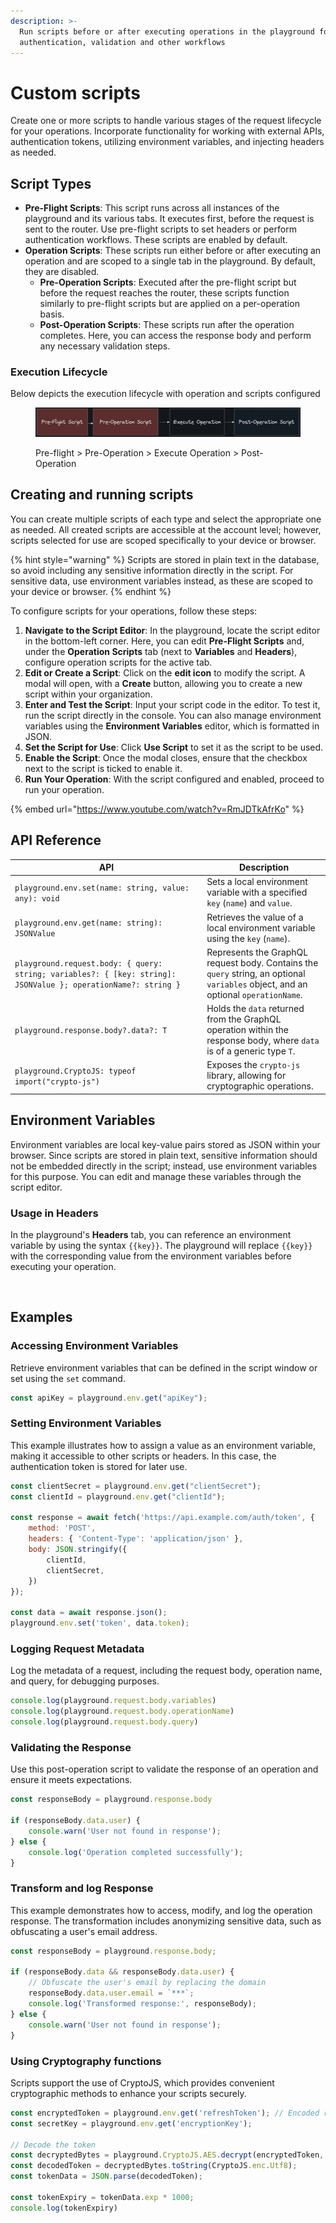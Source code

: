 ```yaml
---
description: >-
  Run scripts before or after executing operations in the playground for
  authentication, validation and other workflows
---
```


# Custom scripts

Create one or more scripts to handle various stages of the request lifecycle for your operations. Incorporate functionality for working with external APIs, authentication tokens, utilizing environment variables, and injecting headers as needed.

## Script Types

* **Pre-Flight Scripts**: This script runs across all instances of the playground and its various tabs. It executes first, before the request is sent to the router. Use pre-flight scripts to set headers or perform authentication workflows. These scripts are enabled by default.
* **Operation Scripts**: These scripts run either before or after executing an operation and are scoped to a single tab in the playground. By default, they are disabled.
  * **Pre-Operation Scripts**: Executed after the pre-flight script but before the request reaches the router, these scripts function similarly to pre-flight scripts but are applied on a per-operation basis.
  * **Post-Operation Scripts**: These scripts run after the operation completes. Here, you can access the response body and perform any necessary validation steps.

### Execution Lifecycle

Below depicts the execution lifecycle with operation and scripts configured

<figure><img src="../../.gitbook/assets/image (1) (1).png" alt=""><figcaption><p>Pre-flight > Pre-Operation > Execute Operation > Post-Operation</p></figcaption></figure>



## Creating and running scripts

You can create multiple scripts of each type and select the appropriate one as needed. All created scripts are accessible at the account level; however, scripts selected for use are scoped specifically to your device or browser.

{% hint style="warning" %}
Scripts are stored in plain text in the database, so avoid including any sensitive information directly in the script. For sensitive data, use environment variables instead, as these are scoped to your device or browser.
{% endhint %}

To configure scripts for your operations, follow these steps:

1. **Navigate to the Script Editor**: In the playground, locate the script editor in the bottom-left corner. Here, you can edit **Pre-Flight Scripts** and, under the **Operation Scripts** tab (next to **Variables** and **Headers**), configure operation scripts for the active tab.
2. **Edit or Create a Script**: Click on the **edit icon** to modify the script. A modal will open, with a **Create** button, allowing you to create a new script within your organization.
3. **Enter and Test the Script**: Input your script code in the editor. To test it, run the script directly in the console. You can also manage environment variables using the **Environment Variables** editor, which is formatted in JSON.
4. **Set the Script for Use**: Click **Use Script** to set it as the script to be used.
5. **Enable the Script**: Once the modal closes, ensure that the checkbox next to the script is ticked to enable it.
6. **Run Your Operation**: With the script configured and enabled, proceed to run your operation.

{% embed url="https://www.youtube.com/watch?v=RmJDTkAfrKo" %}

## API Reference

| API                                                                                                            | Description                                                                                                                        |
| -------------------------------------------------------------------------------------------------------------- | ---------------------------------------------------------------------------------------------------------------------------------- |
| `playground.env.set(name: string, value: any): void`                                                           | Sets a local environment variable with a specified `key` (`name`) and `value`.                                                     |
| `playground.env.get(name: string): JSONValue`                                                                  | Retrieves the value of a local environment variable using the `key` (`name`).                                                      |
| `playground.request.body: { query: string; variables?: { [key: string]: JSONValue }; operationName?: string }` | Represents the GraphQL request body. Contains the `query` string, an optional `variables` object, and an optional `operationName`. |
| `playground.response.body?.data?: T`                                                                           | Holds the `data` returned from the GraphQL operation within the response body, where `data` is of a generic type `T`.              |
| `playground.CryptoJS: typeof import("crypto-js")`                                                              | Exposes the `crypto-js` library, allowing for cryptographic operations.                                                            |



## Environment Variables

Environment variables are local key-value pairs stored as JSON within your browser. Since scripts are stored in plain text, sensitive information should not be embedded directly in the script; instead, use environment variables for this purpose. You can edit and manage these variables through the script editor.

### Usage in Headers

In the playground's **Headers** tab, you can reference an environment variable by using the syntax `{{key}}`. The playground will replace `{{key}}` with the corresponding value from the environment variables before executing your operation.

<figure><img src="../../.gitbook/assets/image (4).png" alt=""><figcaption></figcaption></figure>

&#x20;

## Examples

### Accessing Environment Variables

Retrieve environment variables that can be defined in the script window or set using the `set` command.

```javascript
const apiKey = playground.env.get("apiKey");
```

### Setting Environment Variables

This example illustrates how to assign a value as an environment variable, making it accessible to other scripts or headers. In this case, the authentication token is stored for later use.

```javascript
const clientSecret = playground.env.get("clientSecret");
const clientId = playground.env.get("clientId");

const response = await fetch('https://api.example.com/auth/token', {
    method: 'POST',
    headers: { 'Content-Type': 'application/json' },
    body: JSON.stringify({
        clientId,
        clientSecret,
    })
});

const data = await response.json();
playground.env.set('token', data.token);
```

### Logging Request Metadata

Log the metadata of a request, including the request body, operation name, and query, for debugging purposes.

```javascript
console.log(playground.request.body.variables)
console.log(playground.request.body.operationName)
console.log(playground.request.body.query)
```

### Validating the Response

Use this post-operation script to validate the response of an operation and ensure it meets expectations.

```javascript
const responseBody = playground.response.body

if (responseBody.data.user) {
    console.warn('User not found in response');
} else {
    console.log('Operation completed successfully');
}
```

### Transform and log Response

This example demonstrates how to access, modify, and log the operation response. The transformation includes anonymizing sensitive data, such as obfuscating a user's email address.

```javascript
const responseBody = playground.response.body;

if (responseBody.data && responseBody.data.user) {
    // Obfuscate the user's email by replacing the domain
    responseBody.data.user.email = `***`;
    console.log('Transformed response:', responseBody);
} else {
    console.warn('User not found in response');
}
```

### Using Cryptography functions

Scripts support the use of CryptoJS, which provides convenient cryptographic methods to enhance your scripts securely.

```javascript
const encryptedToken = playground.env.get('refreshToken'); // Encoded refresh token
const secretKey = playground.env.get('encryptionKey');

// Decode the token
const decryptedBytes = playground.CryptoJS.AES.decrypt(encryptedToken, secretKey);
const decodedToken = decryptedBytes.toString(CryptoJS.enc.Utf8);
const tokenData = JSON.parse(decodedToken);

const tokenExpiry = tokenData.exp * 1000; 
console.log(tokenExpiry)
```

